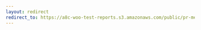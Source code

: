 ```yaml
---
layout: redirect
redirect_to: https://a8c-woo-test-reports.s3.amazonaws.com/public/pr-merge/39703/e2e/index.html
---
```

